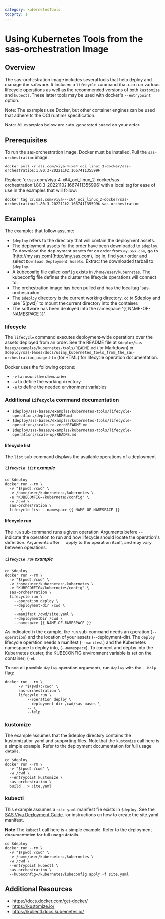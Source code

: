```yaml
---
category: kubernetesTools
tocprty: 1
---
```


# Using Kubernetes Tools from the sas-orchestration Image

## Overview

The sas-orchestration image includes several tools that help
deploy and manage the software. It includes a `lifecycle` command
that can run various lifecycle operations as well as the recommended
versions of both `kustomize` and `kubectl`. These latter tools may
be used with docker's `--entrypoint` option.

Note: The examples use Docker, but other container engines can be used that adhere to the OCI runtime specification.

Note: All examples below are auto-generated based on your order.

## Prerequisites

To run the sas-orchestration image, Docker must be installed.
Pull the `sas-orchestration` image:

```
docker pull cr.sas.com/viya-4-x64_oci_linux_2-docker/sas-orchestration:1.80.3-20221102.1667411355996
```

Replace 'cr.sas.com/viya-4-x64_oci_linux_2-docker/sas-orchestration:1.80.3-20221102.1667411355996' with a local tag for ease of use in the examples that will follow:

```
docker tag cr.sas.com/viya-4-x64_oci_linux_2-docker/sas-orchestration:1.80.3-20221102.1667411355996 sas-orchestration
```

## Examples

The examples that follow assume:

* `$deploy` refers to the directory that will contain the deployment assets.
* The deployment assets for the order have been downloaded to `$deploy`. To download the deployment assets
  for an order from `my.sas.com`, go to [http://my.sas.com](http://my.sas.com), log in, find your order
  and select `Download Deployment Assets`. Extract the downloaded tarball to `$deploy`.
* A kubeconfig file called `config` exists in `/home/user/kubernetes`. The kubeconfig file defines the cluster
  the lifecycle operations will connect to.
* The orchestration image has been pulled and has the local tag 'sas-orchestration'
* The `$deploy` directory is the current working directory.
  `cd` to $deploy and use `$(pwd)` to mount the current directory into the container.
* The software has been deployed into the namespace '{{ NAME-OF-NAMESPACE }}'

### lifecycle

The `lifecycle` command executes deployment-wide operations over the assets deployed from an order.
See the README file at `$deploy/sas-bases/examples/kubernetes-tools/README.md` (for Markdown)
or `$deploy/sas-bases/docs/using_kubernetes_tools_from_the_sas-orchestration_image.htm` (for HTML) for
lifecycle operation documentation.

Docker uses the following options:

* `-v` to mount the directories
* `-w` to define the working directory
* `-e` to define the needed environment variables

### Additional `Lifecycle` command documentation
* `$deploy/sas-bases/examples/kubernetes-tools/lifecycle-operations/deploy/README.md`
* `$deploy/sas-bases/examples/kubernetes-tools/lifecycle-operations/scale-to-zero/README.md`
* `$deploy/sas-bases/examples/kubernetes-tools/lifecycle-operations/scale-up/README.md`

#### lifecycle list

The `list` sub-command displays the available operations of a deployment

##### `lifecycle list` example

```
cd $deploy
docker run --rm \
  -v "$(pwd):/cwd" \
  -v /home/user/kubernetes:/kubernetes \
  -e "KUBECONFIG=/kubernetes/config" \
  -w /cwd \
  sas-orchestration \
  lifecycle list --namespace {{ NAME-OF-NAMESPACE }}
```

#### lifecycle run

The `run` sub-command runs a given operation.
Arguments before `--` indicate the operation to run and how lifecycle should locate the operation's
definition. Arguments after `--` apply to the operation itself, and may vary between operations.

##### `lifecycle run` example

```
cd $deploy
docker run --rm \
  -v "$(pwd):/cwd" \
  -v /home/user/kubernetes:/kubernetes \
  -e "KUBECONFIG=/kubernetes/config" \
  sas-orchestration \
  lifecycle run \
    --operation deploy \
    --deployment-dir /cwd \
    -- \
    --manifest /cwd/site.yaml \
    --deploymentDir /cwd \
    --namespace {{ NAME-OF-NAMESPACE }}
```

As indicated in the example, the `run` sub-command needs an operation (`--operation`) and the location of
your assets (--deployment-dir). The `deploy` lifecycle operation needs a manifest (`--manifest`) and the
Kubernetes namespace to deploy into, (`--namespace`). To connect and deploy into the Kubernetes cluster,
the KUBECONFIG environment variable is set on the container; (`-e`).

To see all possible `deploy` operation arguments, run `deploy` with the `--help` flag:
```
docker run --rm \
      -v "$(pwd):/cwd" \
      sas-orchestration \
      lifecycle run \
          --operation deploy \
          --deployment-dir /cwd/sas-bases \
          -- \
          --help
```

### kustomize

The example assumes that the $deploy directory contains the kustomization.yaml
and supporting files. Note that the `kustomize` call here is a simple example.
Refer to the deployment documentation for full usage details.

```
cd $deploy
docker run --rm \
  -v "$(pwd):/cwd" \
  -w /cwd \
  --entrypoint kustomize \
  sas-orchestration \
  build . > site.yaml
```

### kubectl

This example assumes a `site.yaml` manifest file exists in `$deploy`.
See the [SAS Viya Deployment Guide](http://documentation.sas.com/?cdcId=itopscdc&cdcVersion=default&docsetId=dplyml0phy0dkr&docsetTarget=titlepage.htm).
for instructions on how to create the site.yaml manifest.

**Note** The `kubectl` call here is a simple example.
Refer to the deployment documentation for full usage details.

```
cd $deploy
docker run --rm \
  -v "$(pwd):/cwd" \
  -v /home/user/kubernetes:/kubernetes \
  -w /cwd \
  --entrypoint kubectl \
  sas-orchestration \
  --kubeconfig=/kubernetes/kubeconfig apply -f site.yaml
```

## Additional Resources
* https://docs.docker.com/get-docker/
* https://kustomize.io/
* https://kubectl.docs.kubernetes.io/